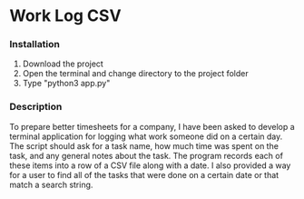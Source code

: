 # Work Log CSV

### Installation

1. Download the project
2. Open the terminal and change directory to the project folder
3. Type "python3 app.py"

### Description

To prepare better timesheets for a company, I have been asked to develop a terminal application for logging what work someone did on a certain day. The script should ask for a task name, how much time was spent on the task, and any general notes about the task. The program records each of these items into a row of a CSV file along with a date. I also provided a way for a user to find all of the tasks that were done on a certain date or that match a search string.
